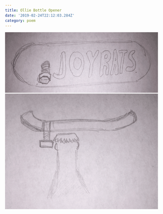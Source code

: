 ```yaml
---
title: Ollie Bottle Opener
date: '2019-02-24T22:12:03.284Z'
category: poem
---
```


![sketch](./bottle-opener01.gif)
![sketch](./bottle-opener02.gif)
